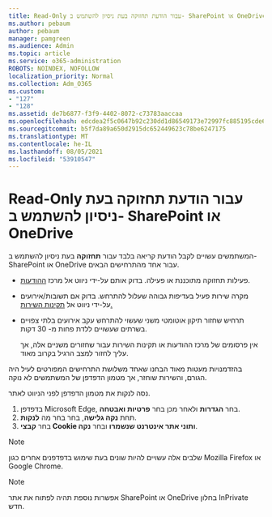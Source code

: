 ```yaml
---
title: Read-Only עבור הודעת תחזוקה בעת ניסיון להשתמש ב- SharePoint או OneDrive
ms.author: pebaum
author: pebaum
manager: pamgreen
ms.audience: Admin
ms.topic: article
ms.service: o365-administration
ROBOTS: NOINDEX, NOFOLLOW
localization_priority: Normal
ms.collection: Adm_O365
ms.custom:
- "127"
- "128"
ms.assetid: de7b6877-f3f9-4402-8072-c73783aaccaa
ms.openlocfilehash: edcdea2f5c0647b92c230dd1d86549173e72997fc885195cde688b3b17710a2c
ms.sourcegitcommit: b5f7da89a650d2915dc652449623c78be6247175
ms.translationtype: MT
ms.contentlocale: he-IL
ms.lasthandoff: 08/05/2021
ms.locfileid: "53910547"
---
```

# <a name="read-only-for-maintenance-message-when-attempting-to-use-sharepoint-or-onedrive"></a>Read-Only עבור הודעת תחזוקה בעת ניסיון להשתמש ב- SharePoint או OneDrive

המשתמשים עשויים לקבל הודעת קריאה בלבד עבור **תחזוקה** בעת ניסיון להשתמש ב- SharePoint או OneDrive עבור אחד מהתרחישים הבאים. 

-   פעילות תחזוקה מתוכננת או פעילה.  בדוק אותם על-ידי ניווט אל מרכז [ההודעות](https://portal.office.com/adminportal/home#/messagecenter).
-   מקרה שירות פעיל בעדיפות גבוהה שעלול להתרחש. בדוק אם תשובות/אירועים על-ידי ניווט אל [תקינות השירות.](https://portal.office.com/adminportal/home#/servicehealth)
-   תרחיש שחזור תיקון אוטומטי משני שעשוי להתרחש עקב אירועים בלתי צפויים בשרתים שעשויים ללדת פחות מ- 30 דקות. 
    
    אין פרסומים של מרכז ההודעות או תקינות השירות עבור שחזורים משניים אלה, אך עליך לחזור למצב הרגיל בקרוב מאוד.

בהזדמנויות מעטות מאוד הבחנו שאחד משלושת התרחישים המפורטים לעיל היה הגורם, והשירות שוחזר, אך מטמון הדפדפן של המשתמשים לא נוקה.

נסה לנקות את מטמון הדפדפן לפני הניווט לאתר.

1. בדפדפן Microsoft Edge, בחר **הגדרות** ולאחר מכן בחר **פרטיות ואבטחה**.
2. תחת **נקה גלישה**, בחר בחר מה **לנקות**.
3. בחר **קבצי Cookie ותוני אתר אינטרנט שנשמרו** ובחר **נקה**.

>[!Note] 
> שלבים אלה עשויים להיות שונים בעת שימוש בדפדפנים אחרים כגון Mozilla Firefox או Google Chrome.

>[!Note] 
> אפשרות נוספת תהיה לפתוח את אתר SharePoint או OneDrive בחלון InPrivate חדש.